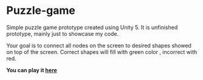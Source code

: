 # Puzzle-game
Simple puzzle game prototype created using Unity 5. It is unfinished prototype, mainly just to showcase my code.

Your goal is to connect all nodes on the screen to desired shapes showed on top of the screen. Correct shapes will fill with green color , incorrect with red.

**You can play it [here](http://yetunknown.net/games/puzzlegame/index.html)**
